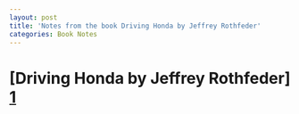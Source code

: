 ```yaml
---
layout: post
title: 'Notes from the book Driving Honda by Jeffrey Rothfeder'
categories: Book Notes 
---
```


# [Driving Honda by Jeffrey Rothfeder] [1]



[1]: https://read.amazon.in/kp/embed?asin=B00HTSZXBW&preview=newtab&linkCode=kpe&ref_=cm_sw_r_kb_dp_W4o9xb93BRR0Z
